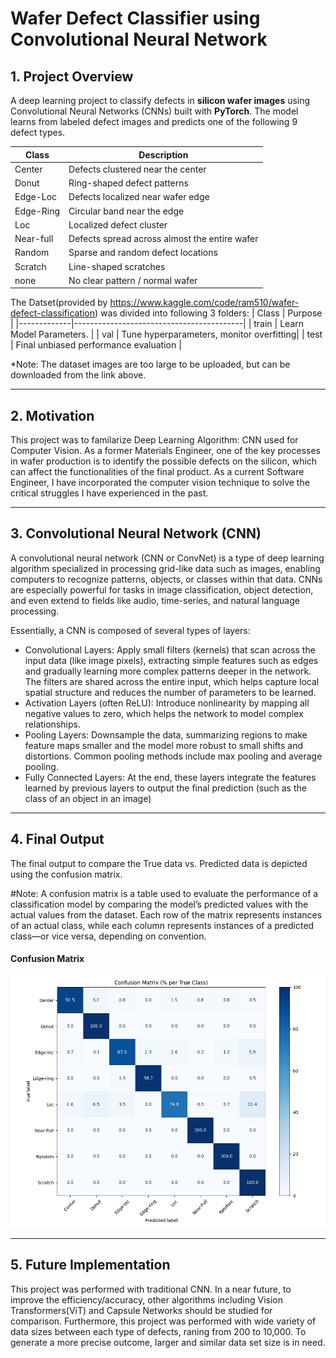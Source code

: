 # Wafer Defect Classifier using Convolutional Neural Network

## 1. Project Overview
A deep learning project to classify defects in **silicon wafer images** using Convolutional Neural Networks (CNNs) built with **PyTorch**. The model learns from labeled defect images and predicts one of the following 9 defect types.

| Class       | Description                              |
|-------------|------------------------------------------|
| Center      | Defects clustered near the center        |
| Donut       | Ring-shaped defect patterns              |
| Edge-Loc    | Defects localized near wafer edge        |
| Edge-Ring   | Circular band near the edge              |
| Loc         | Localized defect cluster                 |
| Near-full   | Defects spread across almost the entire wafer |
| Random      | Sparse and random defect locations       |
| Scratch     | Line-shaped scratches                    |
| none        | No clear pattern / normal wafer          |

The Datset(provided by https://www.kaggle.com/code/ram510/wafer-defect-classification) was divided into following 3 folders:
| Class       | Purpose                                  |
|-------------|------------------------------------------|
| train       | Learn Model Parameters.                  |
| val         | Tune hyperparameters, monitor overfitting|
| test        | Final unbiased performance evaluation    |

*Note: The dataset images are too large to be uploaded, but can be downloaded from the link above.

---

## 2. Motivation

This project was to familarize Deep Learning Algorithm: CNN used for Computer Vision.
As a former Materials Engineer, one of the key processes in wafer production is to identify the possible defects on the silicon, which can affect the functionalities of the final product. As a current Software Engineer, I have incorporated the computer vision technique to solve the critical struggles I have experienced in the past.

---

## 3. Convolutional Neural Network (CNN)
A convolutional neural network (CNN or ConvNet) is a type of deep learning algorithm specialized in processing grid-like data such as images, enabling computers to recognize patterns, objects, or classes within that data. CNNs are especially powerful for tasks in image classification, object detection, and even extend to fields like audio, time-series, and natural language processing.

Essentially, a CNN is composed of several types of layers:
- Convolutional Layers: Apply small filters (kernels) that scan across the input data (like image pixels), extracting simple features such as edges and gradually learning more complex patterns deeper in the network. The filters are shared across the entire input, which helps capture local spatial structure and reduces the number of parameters to be learned.
- Activation Layers (often ReLU): Introduce nonlinearity by mapping all negative values to zero, which helps the network to model complex relationships.
- Pooling Layers: Downsample the data, summarizing regions to make feature maps smaller and the model more robust to small shifts and distortions. Common pooling methods include max pooling and average pooling.
- Fully Connected Layers: At the end, these layers integrate the features learned by previous layers to output the final prediction (such as the class of an object in an image)

---

## 4. Final Output
The final output to compare the True data vs. Predicted data is depicted using the confusion matrix.

#Note: A confusion matrix is a table used to evaluate the performance of a classification model by comparing the model’s predicted values with the actual values from the dataset. Each row of the matrix represents instances of an actual class, while each column represents instances of a predicted class—or vice versa, depending on convention.

#### Confusion Matrix
![Confusion Matrix](./images/output.png)  

---

## 5. Future Implementation
This project was performed with traditional CNN. In a near future, to improve the efficiency/accuracy, other algorithms including Vision Transformers(ViT) and Capsule Networks should be studied for comparison. Furthermore, this project was performed with wide variety of data sizes between each type of defects, raning from 200 to 10,000. To generate a more precise outcome, larger and similar data set size is in need.